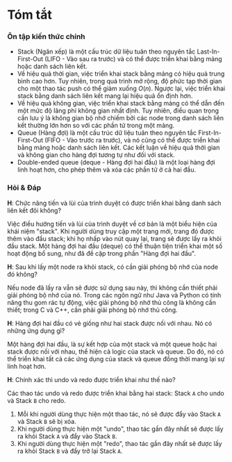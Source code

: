 # Tóm tắt

### Ôn tập kiến thức chính

- Stack (Ngăn xếp) là một cấu trúc dữ liệu tuân theo nguyên tắc Last-In-First-Out (LIFO - Vào sau ra trước) và có thể được triển khai bằng mảng hoặc danh sách liên kết.
- Về hiệu quả thời gian, việc triển khai stack bằng mảng có hiệu quả trung bình cao hơn. Tuy nhiên, trong quá trình mở rộng, độ phức tạp thời gian cho một thao tác push có thể giảm xuống $O(n)$. Ngược lại, việc triển khai stack bằng danh sách liên kết mang lại hiệu quả ổn định hơn.
- Về hiệu quả không gian, việc triển khai stack bằng mảng có thể dẫn đến một mức độ lãng phí không gian nhất định. Tuy nhiên, điều quan trọng cần lưu ý là không gian bộ nhớ chiếm bởi các node trong danh sách liên kết thường lớn hơn so với các phần tử trong một mảng.
- Queue (Hàng đợi) là một cấu trúc dữ liệu tuân theo nguyên tắc First-In-First-Out (FIFO - Vào trước ra trước), và nó cũng có thể được triển khai bằng mảng hoặc danh sách liên kết. Các kết luận về hiệu quả thời gian và không gian cho hàng đợi tương tự như đối với stack.
- Double-ended queue (deque - Hàng đợi hai đầu) là một loại hàng đợi linh hoạt hơn, cho phép thêm và xóa các phần tử ở cả hai đầu.

### Hỏi & Đáp

**H**: Chức năng tiến và lùi của trình duyệt có được triển khai bằng danh sách liên kết đôi không?

Việc điều hướng tiến và lùi của trình duyệt về cơ bản là một biểu hiện của khái niệm "stack". Khi người dùng truy cập một trang mới, trang đó được thêm vào đầu stack; khi họ nhấp vào nút quay lại, trang sẽ được lấy ra khỏi đầu stack. Một hàng đợi hai đầu (deque) có thể thuận tiện triển khai một số hoạt động bổ sung, như đã đề cập trong phần "Hàng đợi hai đầu".

**H**: Sau khi lấy một node ra khỏi stack, có cần giải phóng bộ nhớ của node đó không?

Nếu node đã lấy ra vẫn sẽ được sử dụng sau này, thì không cần thiết phải giải phóng bộ nhớ của nó. Trong các ngôn ngữ như Java và Python có tính năng thu gom rác tự động, việc giải phóng bộ nhớ thủ công là không cần thiết; trong C và C++, cần phải giải phóng bộ nhớ thủ công.

**H**: Hàng đợi hai đầu có vẻ giống như hai stack được nối với nhau. Nó có những ứng dụng gì?

Một hàng đợi hai đầu, là sự kết hợp của một stack và một queue hoặc hai stack được nối với nhau, thể hiện cả logic của stack và queue. Do đó, nó có thể triển khai tất cả các ứng dụng của stack và queue đồng thời mang lại sự linh hoạt hơn.

**H**: Chính xác thì undo và redo được triển khai như thế nào?

Các thao tác undo và redo được triển khai bằng hai stack: Stack `A` cho undo và Stack `B` cho redo.

1. Mỗi khi người dùng thực hiện một thao tác, nó sẽ được đẩy vào Stack `A` và Stack `B` sẽ bị xóa.
2. Khi người dùng thực hiện một "undo", thao tác gần đây nhất sẽ được lấy ra khỏi Stack `A` và đẩy vào Stack `B`.
3. Khi người dùng thực hiện một "redo", thao tác gần đây nhất sẽ được lấy ra khỏi Stack `B` và đẩy trở lại Stack `A`.
